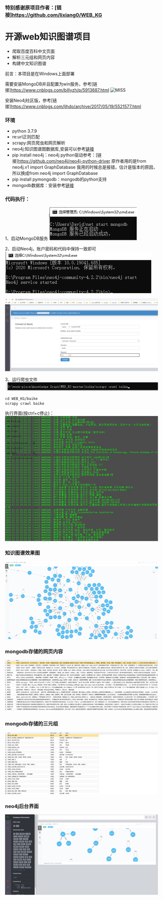 ### 特别感谢原项目作者：[链接]https://github.com/lixiang0/WEB_KG

# 开源web知识图谱项目

- 爬取百度百科中文页面
- 解析三元组和网页内容
- 构建中文知识图谱


前言：本项目是在Windows上面部署

需要安装MongoDB并且配置为win服务，参考[链接]https://www.cnblogs.com/billyzh/p/5913687.html
![MISS](./imgs/MongoDB.png)

安装Neo4j社区版，参考[链接]https://www.cnblogs.com/ljhdo/archive/2017/05/19/5521577.html

### 环境

- python 3.7.9
- re:url正则匹配
- scrapy:网页爬虫和网页解析
- neo4j:知识图谱图数据库,安装可以参考[链接](http://blog.rubenxiao.com/posts/install-neo4j.html)
- pip install neo4j：neo4j python驱动参考：[链接]https://github.com/neo4j/neo4j-python-driver
原作者用的是from neo4j.v1 import GraphDatabase
我用的时候总是报错，估计是版本的原因，所以换成from neo4j import GraphDatabase
- pip install pymongodb：mongodb的python支持
- mongodb数据库：安装参考[链接](https://docs.mongodb.com/manual/tutorial/install-mongodb-on-ubuntu/)


### 代码执行：
1、启动MongoDB服务
![MISS](./imgs/start_mongo.png)

2、启动Neo4j，账户密码和代码中保持一致即可
![MISS](./imgs/start_neo4j.png)

![MISS](./imgs/neo4j_browser.png)

3、运行爬虫文件
![MISS](./imgs/start_spider.png)
```
cd WEB_KG/baike
scrapy crawl baike
```

执行界面(按ctrl+c停止)：
![](./imgs/kg5.png)

### 知识图谱效果图

![](./imgs/kg.png)

### mongodb存储的网页内容

![](./imgs/kg3.png)

### mongodb存储的三元组

![](./imgs/kg4.png)

### neo4j后台界面

![](./imgs/kg2.png)

